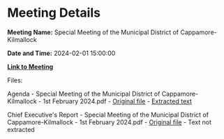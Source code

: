 # Meeting Details

**Meeting Name:** Special Meeting of the Municipal District of Cappamore-Kilmallock

**Date and Time:** 2024-02-01 15:00:00

**[Link to Meeting](https://www.limerick.ie/council/whats-on/special-meeting-of-the-municipal-district-of-cappamore-kilmallock-0)**

Files: 

Agenda - Special Meeting of the Municipal District of Cappamore-Kilmallock - 1st February 2024.pdf - [Original file](https://www.limerick.ie/sites/default/files/media/documents/2024-01/agenda-special-meeting-of-the-municipal-district-of-cappamore-kilmallock-1st-february-2024.pdf) - [Extracted text](./Agenda%20-%20Special%20Meeting%20of%20the%20Municipal%20District%20of%20Cappamore-Kilmallock%20-%201st%20February%202024.md)

Chief Executive's Report - Special Meeting of the Municipal District of Cappamore-Kilmallock - 1st February 2024.pdf - [Original file](https://www.limerick.ie/sites/default/files/media/documents/2024-01/chief-executives-report-special-meeting-of-the-municipal-district-of-cappamore-kilmallock-1st-february-2024.pdf) - Text not extracted

